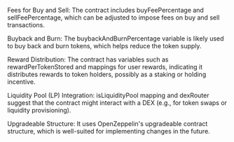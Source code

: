 Fees for Buy and Sell: The contract includes buyFeePercentage and sellFeePercentage, which can be adjusted to impose fees on buy and sell transactions.

Buyback and Burn: The buybackAndBurnPercentage variable is likely used to buy back and burn tokens, which helps reduce the token supply.

Reward Distribution: The contract has variables such as rewardPerTokenStored and mappings for user rewards, indicating it distributes rewards to token holders, possibly as a staking or holding incentive.

Liquidity Pool (LP) Integration: isLiquidityPool mapping and dexRouter suggest that the contract might interact with a DEX (e.g., for token swaps or liquidity provisioning).

Upgradeable Structure: It uses OpenZeppelin's upgradeable contract structure, which is well-suited for implementing changes in the future.
